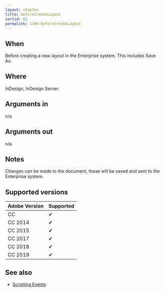 ```yaml
---
layout: chapter
title: beforeCreateLayout
sortid: 62
permalink: 1194-beforeCreateLayout
---
```


## When 
Before creating a new layout in the Enterprise system. This includes Save As.

## Where 
InDesign, InDesign Server.

## Arguments in 
n/a

## Arguments out 
n/a

## Notes 
Changes can be made to the document, these will be saved and sent to the Enterprise system.

## Supported versions

| Adobe Version | Supported |
|---------------|-----------|
| CC            | ✔         |
| CC 2014       | ✔         |
| CC 2015       | ✔         |
| CC 2017       | ✔         |
| CC 2018       | ✔         |
| CC 2019       | ✔         |

## See also
* [Scripting Events](../../ScriptingEvents/index.md)